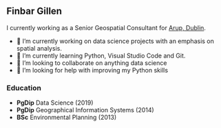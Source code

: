 ## Finbar Gillen

I currently working as a Senior Geospatial Consultant for [Arup, Dublin](https://www.arup.com/offices/ireland/dublin).

- 🔭 I’m currently working on data science projects with an emphasis on spatial analysis.
- 🌱 I’m currently learning Python, Visual Studio Code and Git.
- 👯 I’m looking to collaborate on anything data science
- 🤔 I’m looking for help with improving my Python skills
### Education

* **PgDip** Data Science (2019)
* **PgDip** Geographical Information Systems (2014)
* **BSc** Environmental Planning (2013)

<!--
**fgillen01/fgillen01** is a ✨ _special_ ✨ repository because its `README.md` (this file) appears on your GitHub profile.

Here are some ideas to get you started:

- 🔭 I’m currently working on ...
- 🌱 I’m currently learning ...
- 👯 I’m looking to collaborate on ...
- 🤔 I’m looking for help with ...
- 💬 Ask me about ...
- 📫 How to reach me: ...
- 😄 Pronouns: ...
- ⚡ Fun fact: ...
-->
